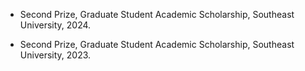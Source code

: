 
- Second Prize, Graduate Student Academic Scholarship, Southeast University, 2024.

- Second Prize, Graduate Student Academic Scholarship, Southeast University, 2023.


